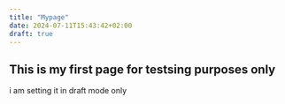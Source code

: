 ```yaml
---
title: "Mypage"
date: 2024-07-11T15:43:42+02:00
draft: true
---
```


## This is my first page for testsing purposes only

i am setting it in draft mode only
